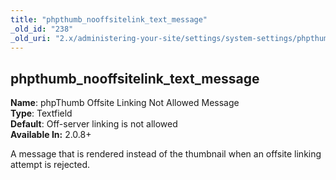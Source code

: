 ```yaml
---
title: "phpthumb_nooffsitelink_text_message"
_old_id: "238"
_old_uri: "2.x/administering-your-site/settings/system-settings/phpthumb_nooffsitelink_text_message"
---
```


phpthumb\_nooffsitelink\_text\_message
--------------------------------------

**Name**: phpThumb Offsite Linking Not Allowed Message   
**Type**: Textfield   
**Default**: Off-server linking is not allowed   
**Available In:** 2.0.8+

A message that is rendered instead of the thumbnail when an offsite linking attempt is rejected.